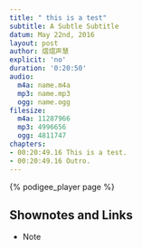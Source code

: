 ```yaml
---
title: " this is a test"
subtitle: A Subtle Subtitle
datum: May 22nd, 2016
layout: post
author: 熠熠声慧
explicit: 'no'
duration: '0:20:50'
audio:
  m4a: name.m4a
  mp3: name.mp3
  ogg: name.ogg
filesize:
  m4a: 11287966
  mp3: 4996656
  ogg: 4811747
chapters:
- 00:20:49.16 This is a test.
- 00:20:49.16 Outro.
---
```


<!---
The filesize block above can be deleted, if your audio files are hosted within the episodes directory.
It is only necessary for hosting remotely.
-->

{% podigee_player page %}

## Shownotes and Links

* Note
